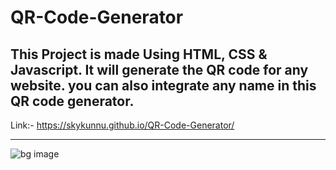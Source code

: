 # QR-Code-Generator
This Project is made Using HTML, CSS & Javascript. 
It will generate the QR code for any website. you can also integrate any name in this QR code generator. 
--------------------------------------------------------------------------------------------------------------------------------------------

Link:- https://skykunnu.github.io/QR-Code-Generator/

--------------------------------------------------------------------------------------------------------------------------------------------

![bg image](https://github.com/skykunnu/QR-Code-Generator/assets/73191595/825866fd-7eba-47ad-9e0c-ea70f0243088)

